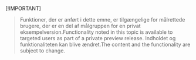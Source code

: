  [!IMPORTANT]
> <span data-ttu-id="64de5-101">Funktioner, der er anført i dette emne, er tilgængelige for målrettede brugere, der er en del af målgruppen for en privat eksempelversion.</span><span class="sxs-lookup"><span data-stu-id="64de5-101">Functionality noted in this topic is available to targeted users as part of a private preview release.</span></span> <span data-ttu-id="64de5-102">Indholdet og funktionaliteten kan blive ændret.</span><span class="sxs-lookup"><span data-stu-id="64de5-102">The content and the functionality are subject to change.</span></span> 

